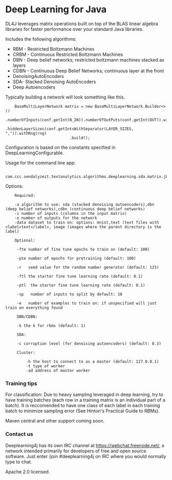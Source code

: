# Deep Learning for Java

DL4J leverages matrix operations built on top of the BLAS linear algebra libraries for faster performance over your standard Java libraries.

Includes the following algorithms:

* RBM - Restricted Boltzmann Machines
* CRBM - Continuous Restricted Boltzmann Machines
* DBN - Deep belief networks; restricted boltzmann machines stacked as layers
* CDBN - Continuous Deep Belief Networks; continuous layer at the front
* DenoisingAutoEncoders
* SDA- Stacked Denoising AutoEncoders
* Deep Autoencoders

Typically building a network will look something like this.

        BaseMultiLayerNetwork matrix = new BaseMultiLayerNetwork.Builder<>()
                                .numberOfInputs(conf.getInt(N_IN)).numberOfOutPuts(conf.getInt(OUT)).withClazz(conf.getClazz(CLASS))
                                .hiddenLayerSizes(conf.getIntsWithSeparator(LAYER_SIZES, ",")).withRng(rng)
                                .build();

Configuration is based on the constants specified in DeepLearningConfigurable.

Usage for the command line app: 

        com.ccc.sendalyzeit.textanalytics.algorithms.deeplearning.sda.matrix.jblas.iterativereduce.actor.ActorNetworkRunnerApp
 
   Options:
       
        Required:
        
        -a algorithm to use: sda (stacked denoising autoencoders),dbn (deep belief networks),cdbn (continuous deep belief networks)
        -i number of inputs (columns in the input matrix)
        -o number of outputs for the network
        -data dataset to train on: options: mnist,text (text files with <label>text</label>, image (images where the parent directory is the label)
        
        Optional:
        
         -fte number of fine tune epochs to train on (default: 100)
        
         -pte number of epochs for pretraining (default: 100)
        
         -r   seed value for the random number generator (default: 123)
        
         -ftl the starter fine tune learning rate (default: 0.1)
        
         -ptl  the starter fine tune learning rate (default: 0.1)
        
         -sp   number of inputs to split by default: 10
        
         -e   number of examples to train on: if unspecified will just train on everything found
        
         DBN/CDBN:
        
         -k the k for rbms (default: 1)
         
         SDA:
        
         -c corruption level (for denoising autoencoders) (default: 0.3)
         
         Cluster:
         
             -h the host to connect to as a master (default: 127.0.0.1)
             -t type of worker
             -ad address of master worker

### Training tips

For classification: Due to heavy sampling leveraged in deep learning, try to have training batches (each row in a training matrix is an individual part of a batch). It is reccomended to have one class of each label in each training batch to minimize sampling error (See Hinton's Practical Guide to RBMs).

Maven central and other support coming soon.

### Contact us

Deeplearning4j has its own IRC channel at https://webchat.freenode.net/, a network intended primarily for developers of free and open source software. Just enter /join #deeplearning4j on IRC where you would normally type to chat.

Apache 2.0 licensed. 
